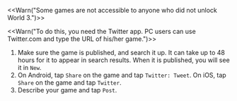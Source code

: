 <<Warn("Some games are not accessible to anyone who did not unlock World 3.")>>

<<Warn("To do this, you need the Twitter app. PC users can use Twitter.com and type the URL of his/her game.")>>

1. Make sure the game is published, and search it up. It can take up to 48 hours for it to appear in search results. When it is published, you will see it in `New`.
2. On Android, tap `Share` on the game and tap `Twitter: Tweet`. On iOS, tap `Share` on the game and tap `Twitter`.
3. Describe your game and tap `Post`.